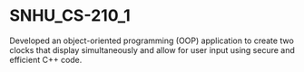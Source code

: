 # SNHU_CS-210_1

Developed an object-oriented programming (OOP) application to create two clocks that display simultaneously and allow for user input using secure and efficient C++ code.
